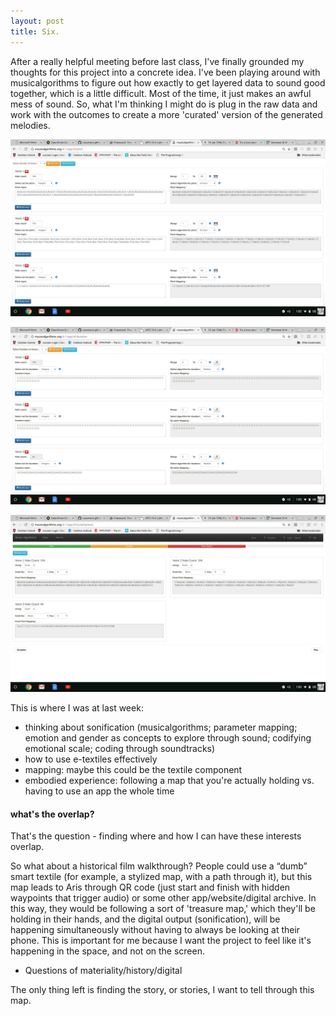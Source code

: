 ```yaml
---
layout: post
title: Six.
---
```


After a really helpful meeting before last class, I've finally grounded my thoughts for this project into a concrete idea. I've been playing around with musicalgorithms to figure out how exactly to get layered data to sound good together, which is a little difficult. Most of the time, it just makes an awful mess of sound. So, what I'm thinking I might do is plug in the raw data and work with the outcomes to create a more 'curated' version of the generated melodies.

![Image 1 from musicalgorithms](https://github.com/cassmarsi/cassmarsi.github.io/blob/master/images/Screenshot%202018-03-01%20at%201.02.54%20PM.png)

![Image 2 from musicalgorithms](https://github.com/cassmarsi/cassmarsi.github.io/blob/master/images/Screenshot%202018-03-01%20at%201.03.05%20PM.png)

![Image 3 from musicalgorithms](https://github.com/cassmarsi/cassmarsi.github.io/blob/master/images/Screenshot%202018-03-01%20at%201.03.17%20PM.png)

This is where I was at last week:

- thinking about sonification (musicalgorithms; parameter mapping; emotion and gender as concepts to explore through sound; codifying emotional scale; coding through soundtracks)
- how to use e-textiles effectively
- mapping: maybe this could be the textile component
- embodied experience: following a map that you're actually holding vs. having to use an app the whole time

#### what's the overlap?

That's the question - finding where and how I can have these interests overlap.

So what about a historical film walkthrough? People could use a “dumb” smart textile (for example, a stylized map, with a path through it), but this map leads to Aris through QR code (just start and finish with hidden waypoints that trigger audio) or some other app/website/digital archive. In this way, they would be following a sort of 'treasure map,' which they'll be holding in their hands, and the digital output (sonification), will be happening simultaneously without having to always be looking at their phone. This is important for me because I want the project to feel like it's happening in the space, and not on the screen.

- Questions of materiality/history/digital

The only thing left is finding the story, or stories, I want to tell through this map.

